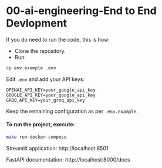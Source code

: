 # 00-ai-engineering-End to End Devlopment

If you do need to run the code, this is how:

- Clone the repository.
- Run:
```bash
cp env.example .env
```

Edit `.env` and add your API keys:

```
OPENAI_API_KEY=your_google_api_key
GOOGLE_API_KEY=your_google_api_key
GROQ_API_KEY=your_groq_api_key
```
Keep the remaining configuration as per ```.env.example```.


#### To run the project, execute:

```bash
make run-docker-compose
```

Streamlit application: http://localhost:8501

FastAPI documentation: http://localhost:8000/docs



